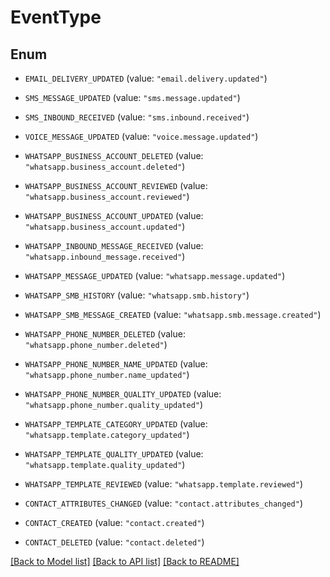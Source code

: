 # EventType

## Enum


* `EMAIL_DELIVERY_UPDATED` (value: `"email.delivery.updated"`)

* `SMS_MESSAGE_UPDATED` (value: `"sms.message.updated"`)

* `SMS_INBOUND_RECEIVED` (value: `"sms.inbound.received"`)

* `VOICE_MESSAGE_UPDATED` (value: `"voice.message.updated"`)

* `WHATSAPP_BUSINESS_ACCOUNT_DELETED` (value: `"whatsapp.business_account.deleted"`)

* `WHATSAPP_BUSINESS_ACCOUNT_REVIEWED` (value: `"whatsapp.business_account.reviewed"`)

* `WHATSAPP_BUSINESS_ACCOUNT_UPDATED` (value: `"whatsapp.business_account.updated"`)

* `WHATSAPP_INBOUND_MESSAGE_RECEIVED` (value: `"whatsapp.inbound_message.received"`)

* `WHATSAPP_MESSAGE_UPDATED` (value: `"whatsapp.message.updated"`)

* `WHATSAPP_SMB_HISTORY` (value: `"whatsapp.smb.history"`)

* `WHATSAPP_SMB_MESSAGE_CREATED` (value: `"whatsapp.smb.message.created"`)

* `WHATSAPP_PHONE_NUMBER_DELETED` (value: `"whatsapp.phone_number.deleted"`)

* `WHATSAPP_PHONE_NUMBER_NAME_UPDATED` (value: `"whatsapp.phone_number.name_updated"`)

* `WHATSAPP_PHONE_NUMBER_QUALITY_UPDATED` (value: `"whatsapp.phone_number.quality_updated"`)

* `WHATSAPP_TEMPLATE_CATEGORY_UPDATED` (value: `"whatsapp.template.category_updated"`)

* `WHATSAPP_TEMPLATE_QUALITY_UPDATED` (value: `"whatsapp.template.quality_updated"`)

* `WHATSAPP_TEMPLATE_REVIEWED` (value: `"whatsapp.template.reviewed"`)

* `CONTACT_ATTRIBUTES_CHANGED` (value: `"contact.attributes_changed"`)

* `CONTACT_CREATED` (value: `"contact.created"`)

* `CONTACT_DELETED` (value: `"contact.deleted"`)


[[Back to Model list]](../README.md#documentation-for-models) [[Back to API list]](../README.md#documentation-for-api-endpoints) [[Back to README]](../README.md)


